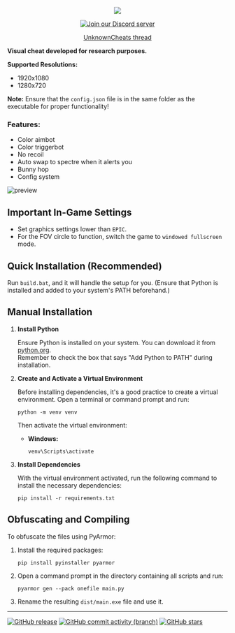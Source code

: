 <p align="center">
  <img src="https://github.com/user-attachments/assets/2b583175-9623-4ff9-82a5-1395824a3ef7" />
</p>

<p align="center">
  <a href="https://discord.gg/DnaNjHx7an">
    <img src="https://img.shields.io/discord/1284573063442071703?style=for-the-badge&logo=discord&logoColor=white&logoSize=auto&label=Discord&color=5865f2" alt="Join our Discord server">
  </a>
</p>

<p align="center">
  <a href="https://www.unknowncheats.me/forum/other-fps-games/660411-spectre-divide-colorbot.html">UnknownCheats thread</a>
</p>

**Visual cheat developed for research purposes.**

**Supported Resolutions:**
- 1920x1080
- 1280x720

**Note:** Ensure that the `config.json` file is in the same folder as the executable for proper functionality!

### Features:
- Color aimbot
- Color triggerbot
- No recoil
- Auto swap to spectre when it alerts you
- Bunny hop
- Config system

![preview](https://github.com/user-attachments/assets/b4ce2a29-7950-4c02-898a-27d38d9a6c15)

## Important In-Game Settings

- Set graphics settings lower than `EPIC`.
- For the FOV circle to function, switch the game to `windowed fullscreen` mode.

## Quick Installation (Recommended)

Run `build.bat`, and it will handle the setup for you. (Ensure that Python is installed and added to your system's PATH beforehand.)

## Manual Installation

1. **Install Python**
   
   Ensure Python is installed on your system. You can download it from [python.org](https://www.python.org/downloads/).  
   Remember to check the box that says "Add Python to PATH" during installation.

2. **Create and Activate a Virtual Environment**

   Before installing dependencies, it's a good practice to create a virtual environment. Open a terminal or command prompt and run:

   ```
   python -m venv venv
   ```

   Then activate the virtual environment:

   - **Windows:**
     ```
     venv\Scripts\activate
     ```

3. **Install Dependencies**

   With the virtual environment activated, run the following command to install the necessary dependencies:

   ```
   pip install -r requirements.txt
   ```

## Obfuscating and Compiling

To obfuscate the files using PyArmor:

1. Install the required packages:

   ```
   pip install pyinstaller pyarmor
   ```

2. Open a command prompt in the directory containing all scripts and run:

   ```
   pyarmor gen --pack onefile main.py
   ```

3. Rename the resulting `dist/main.exe` file and use it.

---

[![GitHub release](https://img.shields.io/github/release/secretlay3r/Dividence-for-Spectre-Divide)](https://github.com/secretlay3r/Dividence-for-Spectre-Divide/releases)
[![GitHub commit activity (branch)](https://img.shields.io/github/commit-activity/m/secretlay3r/Dividence-for-Spectre-Divide)](/../../commits/)
[![GitHub stars](https://img.shields.io/github/stars/secretlay3r/Dividence-for-Spectre-Divide)](https://github.com/secretlay3r/Dividence-for-Spectre-Divide/stargazers)
